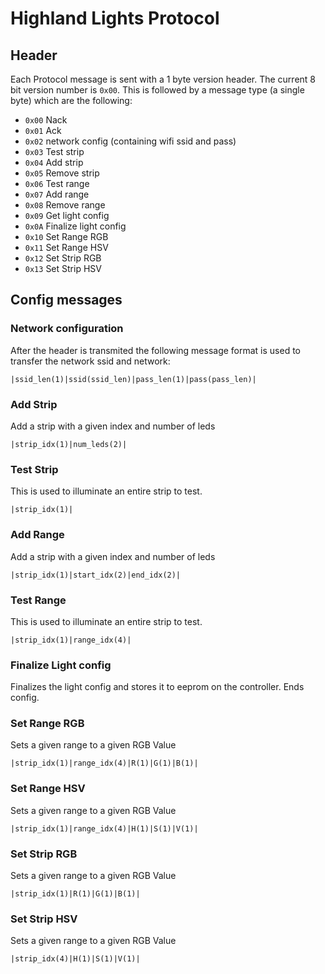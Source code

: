 # Highland Lights Protocol

## Header 
Each Protocol message is sent with a 1 byte version header. The current 8 bit version number is `0x00`. This is followed by a message type (a single byte) which are the following:
* `0x00` Nack
* `0x01` Ack
* `0x02` network config (containing wifi ssid and pass)
* `0x03` Test strip
* `0x04` Add strip
* `0x05` Remove strip
* `0x06` Test range
* `0x07` Add range
* `0x08` Remove range
* `0x09` Get light config
* `0x0A` Finalize light config
* `0x10` Set Range RGB
* `0x11` Set Range HSV
* `0x12` Set Strip RGB
* `0x13` Set Strip HSV


## Config messages
### Network configuration
After the header is transmited the following message format is used to transfer the network ssid and network:
```
|ssid_len(1)|ssid(ssid_len)|pass_len(1)|pass(pass_len)|
```

### Add Strip
Add a strip with a given index and number of leds

```
|strip_idx(1)|num_leds(2)|
```

### Test Strip
This is used to illuminate an entire strip to test.

```
|strip_idx(1)|
```

### Add Range
Add a strip with a given index and number of leds

```
|strip_idx(1)|start_idx(2)|end_idx(2)|
```

### Test Range
This is used to illuminate an entire strip to test.

```
|strip_idx(1)|range_idx(4)|
```
### Finalize Light config
Finalizes the light config and stores it to eeprom on the controller. Ends config.

### Set Range RGB
Sets a given range to a given RGB Value

```
|strip_idx(1)|range_idx(4)|R(1)|G(1)|B(1)|
```
### Set Range HSV
Sets a given range to a given RGB Value

```
|strip_idx(1)|range_idx(4)|H(1)|S(1)|V(1)|
```
### Set Strip RGB
Sets a given range to a given RGB Value

```
|strip_idx(1)|R(1)|G(1)|B(1)|
```
### Set Strip HSV
Sets a given range to a given RGB Value

```
|strip_idx(4)|H(1)|S(1)|V(1)|
```
